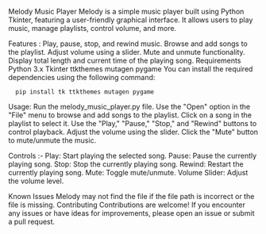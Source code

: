 Melody Music Player Melody is a simple music player built using Python Tkinter, featuring a user-friendly graphical interface. It allows users to play music, manage playlists, control volume, and more.

Features :
Play, pause, stop, and rewind music. Browse and add songs to the playlist. Adjust volume using a slider. Mute and unmute functionality. Display total length and current time of the playing song. Requirements Python 3.x Tkinter ttkthemes mutagen pygame You can install the required dependencies using the following command:

  
      pip install tk ttkthemes mutagen pygame
  
  
Usage:
Run the melody_music_player.py file. Use the "Open" option in the "File" menu to browse and add songs to the playlist. Click on a song in the playlist to select it. Use the "Play," "Pause," "Stop," and "Rewind" buttons to control playback. Adjust the volume using the slider. Click the "Mute" button to mute/unmute the music.

Controls :- 
Play: Start playing the selected song. 
Pause: Pause the currently playing song.
Stop: Stop the currently playing song. 
Rewind: Restart the currently playing song. 
Mute: Toggle mute/unmute. 
Volume Slider: Adjust the volume level.

Known Issues Melody may not find the file if the file path is incorrect or the file is missing. Contributing Contributions are welcome! If you encounter any issues or have ideas for improvements, please open an issue or submit a pull request.
